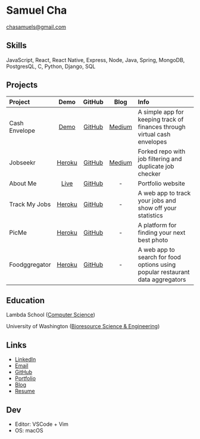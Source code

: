 # Samuel Cha

chasamuels@gmail.com

## Skills

JavaScript, React, React Native, Express, Node, Java, Spring, MongoDB, PostgresQL, C, Python, Django, SQL

## Projects

| Project       |                         Demo                          |                         GitHub                         |                                                                    Blog                                                                     | Info                                                                           |
| :------------ | :---------------------------------------------------: | :----------------------------------------------------: | :-----------------------------------------------------------------------------------------------------------------------------------------: | :----------------------------------------------------------------------------- |
| Cash Envelope | [Demo](https://expo.io/@samscha/cash-envelope-native) |   [GitHub](https://github.com/samscha/cash-envelope)   | [Medium](https://medium.com/@samscha/creating-a-postgres-java-spring-react-native-virtual-cash-envelope-app-in-depth-tutorial-9dc62af8fd3f) | A simple app for keeping track of finances through virtual cash envelopes      |
| Jobseekr      |    [Heroku](https://jobseekr-forked.herokuapp.com)    |     [GitHub](https://github.com/samscha/jobseekr)      |        [Medium](https://medium.com/@samscha/adding-search-and-duplicate-checker-to-an-existing-job-seeker-app-detailed-8577a0339429)        | Forked repo with job filtering and duplicate job checker                       |
| About Me      |            [Live](https://www.samscha.com)            |      [GitHub](https://github.com/samscha/aboutme)      |                                                                      -                                                                      | Portfolio website                                                              |
| Track My Jobs |     [Heroku](https://track-my-jobs.herokuapp.com)     |   [GitHub](https://github.com/samscha/cash-envelope)   |                                                                      -                                                                      | A web app to track your jobs and show off your statistics                      |
| PicMe         |       [Heroku](https://labpicme.herokuapp.com)        | [GitHub](https://github.com/Lambda-School-Labs/pic_me) |                                                                      -                                                                      | A platform for finding your next best photo                                    |
| Foodggregator |     [Heroku](https://foodggregator.herokuapp.com)     |   [GitHub](https://github.com/samscha/Foodggregator)   |                                                                      -                                                                      | A web app to search for food options using popular restaurant data aggregators |

## Education

Lambda School ([Computer Science](https://lambdaschool.com/courses/cs/web/))

University of Washington ([Bioresource Science & Engineering](https://www.washington.edu/students/crscat/bse.html))

## Links

- [LinkedIn](https://www.linkedin.com/in/chasoonjin)
- [Email](mailto:chasamuels@gmail.com)
- [GitHub](https://github.com/samscha)
- [Portfolio](https://samscha.com)
- [Blog](https://medium.com/@samscha)
- [Resume](https://www.dropbox.com/sh/yt9ranplcay5fzv/AACaaiWtaVz8m_w06Zg1Jzl2a?dl=0)

## Dev

- Editor: VSCode + Vim
- OS: macOS
